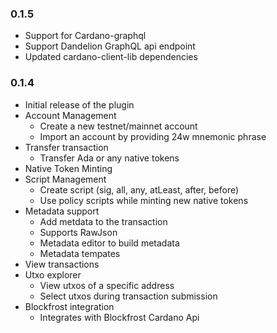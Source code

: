 ### 0.1.5
- Support for Cardano-graphql 
- Support Dandelion GraphQL api endpoint
- Updated cardano-client-lib dependencies
### 0.1.4
- Initial release of the plugin
- Account Management
  - Create a new testnet/mainnet account 
  - Import an account by providing 24w mnemonic phrase
- Transfer transaction 
  - Transfer Ada or any native tokens
- Native Token Minting
- Script Management
  - Create script (sig, all, any, atLeast, after, before)
  - Use policy scripts while minting new native tokens
- Metadata support
  - Add metdata to the transaction
  - Supports RawJson
  - Metadata editor to build metadata
  - Metadata tempates  
- View transactions 
- Utxo explorer 
  - View utxos of a specific address
  - Select utxos during transaction submission
- Blockfrost integration
  - Integrates with Blockfrost Cardano Api
